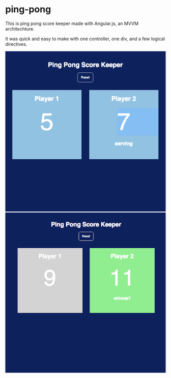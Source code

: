 # ping-pong
This is ping pong score keeper made with Angular.js, an MVVM architechture. 

It was quick and easy to make with one controller, one div, and a few logical directives. 

<img src="PingPong.png" width="600" />
<img src="PingPongWinner.png" width="600" />
